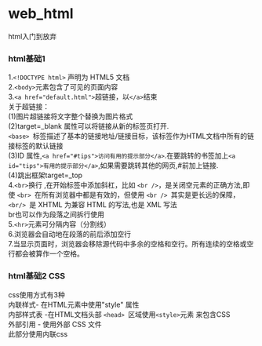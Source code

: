 # web_html
html入门到放弃
### html基础1

1.`<!DOCTYPE html>` 声明为 HTML5 文档    
2.`<body>`元素包含了可见的页面内容    
3.`<a href="default.html">`超链接，以`</a>`结束    
关于超链接：    
(1)图片超链接将文字整个替换为图片格式  
(2)target=_blank 属性可以将链接从新的标签页打开.  
`<base> `标签描述了基本的链接地址/链接目标，该标签作为HTML文档中所有的链接标签的默认链接  
(3)ID 属性,`<a href="#tips">访问有用的提示部分</a>`.在要跳转的书签加上`<a id="tips">有用的提示部分</a>`,如果需要跳转其他的网页,#前加上链接.  
(4)跳出框架target=_top  
4.`<br>`换行 ,在开始标签中添加斜杠，比如 `<br />`，是关闭空元素的正确方法,即使 `<br> `在所有浏览器中都是有效的，但使用 `<br /> `其实是更长远的保障，`<br/> `是 XHTML 为兼容 HTML 的写法,也是 XML 写法  
br也可以作为段落之间拆行使用  
5.`<hr>`元素可分隔内容（分割线）  
6.浏览器会自动地在段落的前后添加空行    
7.当显示页面时，浏览器会移除源代码中多余的空格和空行。所有连续的空格或空行都会被算作一个空格。     

### html基础2 CSS
css使用方式有3种  
内联样式- 在HTML元素中使用"style" 属性  
内部样式表 -在HTML文档头部 `<head> `区域使用`<style>`元素 来包含CSS  
外部引用 - 使用外部 CSS 文件  
此部分使用内联css  